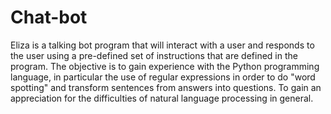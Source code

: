 # Chat-bot
Eliza is a talking bot program that will interact with a user and responds to the user using a pre-defined set of instructions that are defined in the program.
The objective is to	gain	experience	with	the	Python programming	language,	in	particular	the	use	of	regular	expressions	
in	order	to	do	"word	spotting"	and	transform	sentences	from	answers	into	questions.	To	gain	an	
appreciation	for	the	difficulties	of	natural	language	processing	in	general.
